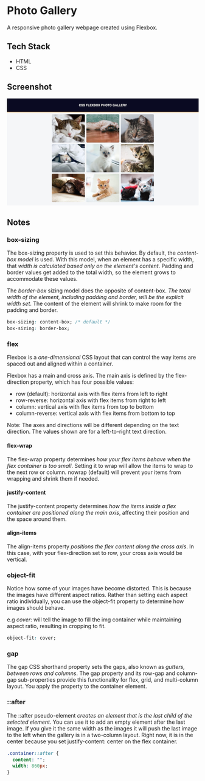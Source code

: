 # Photo Gallery

A responsive photo gallery webpage created using Flexbox.

## Tech Stack

- HTML 
- CSS

## Screenshot
![Photo Gallery Screenshot](../assets/images/screenshots/photo-gallery.jpeg)

## Notes

### box-sizing
The box-sizing property is used to set this behavior. By default, the *content-box model* is used. With this model, when an element has a specific width, that *width is calculated based only on the element's content*. Padding and border values get added to the total width, so the element grows to accommodate these values.

The *border-box* sizing model does the opposite of content-box. *The total width of the element, including padding and border, will be the explicit width set*. The content of the element will shrink to make room for the padding and border.

```CSS
box-sizing: content-box; /* default */
box-sizing: border-box;
```

### flex
Flexbox is a *one-dimensional* CSS layout that can control the way items are spaced out and aligned within a container.

Flexbox has a main and cross axis. The main axis is defined by the flex-direction property, which has four possible values:

  - row (default): horizontal axis with flex items from left to right
  - row-reverse: horizontal axis with flex items from right to left
  - column: vertical axis with flex items from top to bottom
  - column-reverse: vertical axis with flex items from bottom to top

Note: The axes and directions will be different depending on the text direction. The values shown are for a left-to-right text direction.


#### flex-wrap
The flex-wrap property determines *how your flex items behave when the flex container is too small*. Setting it to wrap will allow the items to wrap to the next row or column. nowrap (default) will prevent your items from wrapping and shrink them if needed.

#### justify-content 
The justify-content property determines *how the items inside a flex container are positioned along the main axis*, affecting their position and the space around them.


#### align-items
The align-items property *positions the flex content along the cross axis*. In this case, with your flex-direction set to row, your cross axis would be vertical.


### object-fit
Notice how some of your images have become distorted. This is because the images have different aspect ratios. Rather than setting each aspect ratio individually, you can use the object-fit property to determine how images should behave.

e.g *cover*:  will tell the image to fill the img container while maintaining aspect ratio, resulting in cropping to fit.

```CSS
object-fit: cover;
```
### gap
The gap CSS shorthand property sets the gaps, also known as *gutters, between rows and columns*. The gap property and its row-gap and column-gap sub-properties provide this functionality for flex, grid, and multi-column layout. You apply the property to the container element.


### ::after
The ::after pseudo-element *creates an element that is the last child of the selected element*. You can use it to add an empty element after the last image. If you give it the same width as the images it will push the last image to the left when the gallery is in a two-column layout. Right now, it is in the center because you set justify-content: center on the flex container.

```CSS
.container::after {
  content: "";
  width: 860px;
}
```